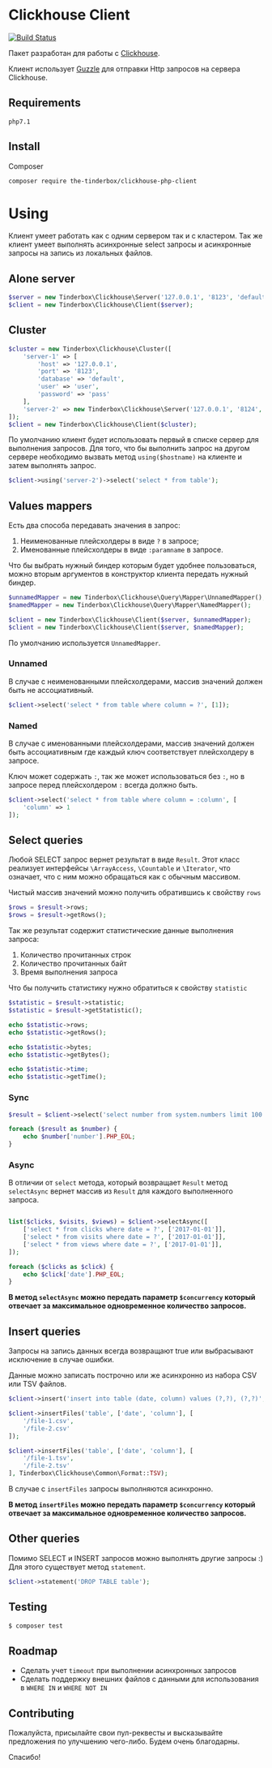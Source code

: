 # Clickhouse Client
[![Build Status](https://travis-ci.org/the-tinderbox/ClickhouseClient.svg?branch=master)](https://travis-ci.org/the-tinderbox/ClickhouseClient)

Пакет разработан для работы с [Clickhouse](https://clickhouse.yandex/).

Клиент использует [Guzzle](https://github.com/guzzle/guzzle) для отправки Http запросов на сервера Clickhouse.
 
## Requirements
`php7.1`

## Install

Composer

```bash
composer require the-tinderbox/clickhouse-php-client
```

# Using

Клиент умеет работать как с одним сервером так и с кластером. Так же клиент умеет выполнять асинхронные
select запросы и асинхронные запросы на запись из локальных файлов.

## Alone server

```php
$server = new Tinderbox\Clickhouse\Server('127.0.0.1', '8123', 'default', 'user', 'pass');
$client = new Tinderbox\Clickhouse\Client($server);
```

## Cluster

```php
$cluster = new Tinderbox\Clickhouse\Cluster([
    'server-1' => [
        'host' => '127.0.0.1',
        'port' => '8123',
        'database' => 'default',
        'user' => 'user',
        'password' => 'pass'
    ],
    'server-2' => new Tinderbox\Clickhouse\Server('127.0.0.1', '8124', 'default', 'user', 'pass')
]);
$client = new Tinderbox\Clickhouse\Client($cluster);
```

По умолчанию клиент будет использовать первый в списке сервер для выполнения запросов. Для того, что бы
выполнить запрос на другом сервере необходимо вызвать метод `using($hostname)` на клиенте и затем выполнять
запрос.

```php
$client->using('server-2')->select('select * from table');
```

## Values mappers

Есть два способа передавать значения в запрос:

1. Неименованные плейсхолдеры в виде `?` в запросе;
2. Именованные плейсхолдеры в виде `:paramname` в запросе.

Что бы выбрать нужный биндер которым будет удобнее пользоваться, можно вторым аргументов в конструктор клиента
передать нужный биндер.

```php
$unnamedMapper = new Tinderbox\Clickhouse\Query\Mapper\UnnamedMapper();
$namedMapper = new Tinderbox\Clickhouse\Query\Mapper\NamedMapper();

$client = new Tinderbox\Clickhouse\Client($server, $unnamedMapper);
$client = new Tinderbox\Clickhouse\Client($server, $namedMapper);
```

По умолчанию используется `UnnamedMapper`.

### Unnamed

В случае с неименованными плейсхолдерами, массив значений должен быть не ассоциативный.

```php
$client->select('select * from table where column = ?', [1]);
```

### Named

В случае с именованными плейсхолдерами, массив значений должен быть ассоциативным где каждый ключ
соответствует плейсхолдеру в запросе.

Ключ может содержать `:`, так же может использоваться без `:`, но в запросе перед плейсхолдером `:` всегда
должно быть.

```php
$client->select('select * from table where column = :column', [
    'column' => 1
]);
```

## Select queries

Любой SELECT запрос вернет результат в виде `Result`. Этот класс реализует интерфейсы `\ArrayAccess`, `\Countable` и `\Iterator`,
что означает, что с ним можно обращаться как с обычным массивом.

Чистый массив значений можно получить обратившись к свойству `rows`

```php
$rows = $result->rows;
$rows = $result->getRows();
```

Так же результат содержит статистические данные выполнения запроса:

1. Количество прочитанных строк
2. Количество прочитанных байт
3. Время выполнения запроса

Что бы получить статистику нужно обратиться к свойству `statistic`

```php
$statistic = $result->statistic;
$statistic = $result->getStatistic();

echo $statistic->rows;
echo $statistic->getRows();

echo $statistic->bytes;
echo $statistic->getBytes();

echo $statistic->time;
echo $statistic->getTime();
```

### Sync

```php
$result = $client->select('select number from system.numbers limit 100');

foreach ($result as $number) {
    echo $number['number'].PHP_EOL;
}
```

### Async

В отличии от `select` метода, который возвращает `Result` метод `selectAsync` вернет массив из `Result` для 
каждого выполненного запроса.

```php

list($clicks, $visits, $views) = $client->selectAsync([
    ['select * from clicks where date = ?', ['2017-01-01']],
    ['select * from visits where date = ?', ['2017-01-01']],
    ['select * from views where date = ?', ['2017-01-01']],
]);

foreach ($clicks as $click) {
    echo $click['date'].PHP_EOL;
}

```
**В метод `selectAsync` можно передать параметр `$concurrency` который отвечает за максимальное одновременное количество запросов.**

## Insert queries

Запросы на запись данных всегда возвращают true или выбрасывают исключение в случае ошибки.

Данные можно записать построчно или же асинхронно из набора CSV или TSV файлов.

```php
$client->insert('insert into table (date, column) values (?,?), (?,?)', ['2017-01-01', 1, '2017-01-02', 2]);

$client->insertFiles('table', ['date', 'column'], [
    '/file-1.csv',
    '/file-2.csv'
]);

$client->insertFiles('table', ['date', 'column'], [
    '/file-1.tsv',
    '/file-2.tsv'
], Tinderbox\Clickhouse\Common\Format::TSV);
```

В случае с `insertFiles` запросы выполняются асинхронно.

**В метод `insertFiles` можно передать параметр `$concurrency` который отвечает за максимальное одновременное количество запросов.**

## Other queries

Помимо SELECT и INSERT запросов можно выполнять другие запросы :) Для этого существует метод `statement`.

```php
$client->statement('DROP TABLE table');
```

## Testing

``` bash
$ composer test
```

## Roadmap

* Сделать учет `timeout` при выполнении асинхронных запросов
* Сделать поддержку внешних файлов с данными для использования в `WHERE IN` и `WHERE NOT IN`

## Contributing
Пожалуйста, присылайте свои пул-реквесты и высказывайте предложения по улучшению чего-либо.
Будем очень благодарны.

Спасибо!

